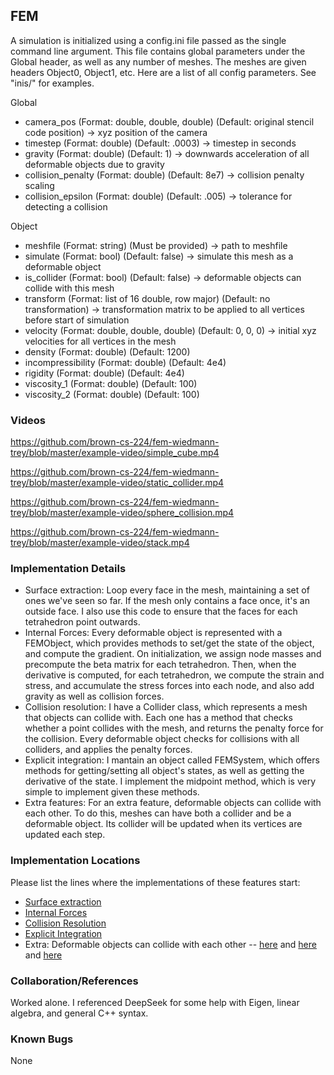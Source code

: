 ## FEM

A simulation is initialized using a config.ini file passed as the single command line argument. This file contains global parameters under the Global header, as well as any number of meshes. The meshes are given headers Object0, Object1, etc. Here are a list of all config parameters. See "inis/" for examples.

Global
- camera_pos (Format: double, double, double) (Default: original stencil code position) -> xyz position of the camera 
- timestep (Format: double) (Default: .0003) -> timestep in seconds
- gravity (Format: double) (Default: 1) -> downwards acceleration of all deformable objects due to gravity
- collision_penalty (Format: double) (Default: 8e7) -> collision penalty scaling
- collision_epsilon (Format: double) (Default: .005) -> tolerance for detecting a collision

Object
- meshfile (Format: string) (Must be provided) -> path to meshfile
- simulate (Format: bool) (Default: false) -> simulate this mesh as a deformable object
- is_collider (Format: bool) (Default: false) -> deformable objects can collide with this mesh
- transform (Format: list of 16 double, row major) (Default: no transformation) -> transformation matrix to be applied to all vertices before start of simulation
- velocity (Format: double, double, double) (Default: 0, 0, 0) -> initial xyz velocities for all vertices in the mesh
- density (Format: double) (Default: 1200)
- incompressibility (Format: double) (Default: 4e4)
- rigidity (Format: double) (Default: 4e4)
- viscosity_1 (Format: double) (Default: 100)
- viscosity_2 (Format: double) (Default: 100)

### Videos
https://github.com/brown-cs-224/fem-wiedmann-trey/blob/master/example-video/simple_cube.mp4

https://github.com/brown-cs-224/fem-wiedmann-trey/blob/master/example-video/static_collider.mp4

https://github.com/brown-cs-224/fem-wiedmann-trey/blob/master/example-video/sphere_collision.mp4

https://github.com/brown-cs-224/fem-wiedmann-trey/blob/master/example-video/stack.mp4
### Implementation Details

- Surface extraction: Loop every face in the mesh, maintaining a set of ones we've seen so far. If the mesh only contains a face once, it's an outside face. I also use this code to ensure that the faces for each tetrahedron point outwards.
- Internal Forces: Every deformable object is represented with a FEMObject, which provides methods to set/get the state of the object, and compute the gradient. On initialization, we assign node masses and precompute the beta matrix for each tetrahedron. Then, when the derivative is computed, for each tetrahedron, we compute the strain and stress, and accumulate the stress forces into each node, and also add gravity as well as collision forces.
- Collision resolution: I have a Collider class, which represents a mesh that objects can collide with. Each one has a method that checks whether a point collides with the mesh, and returns the penalty force for the collision. Every deformable object checks for collisions with all colliders, and applies the penalty forces.
- Explicit integration: I mantain an object called FEMSystem, which offers methods for getting/setting all object's states, as well as getting the derivative of the state. I implement the midpoint method, which is very simple to implement given these methods.
- Extra features: For an extra feature, deformable objects can collide with each other. To do this, meshes can have both a collider and be a deformable object. Its collider will be updated when its vertices are updated each step.

### Implementation Locations

Please list the lines where the implementations of these features start:

- [Surface extraction](https://github.com/brown-cs-224/fem-wiedmann-trey/blob/291e7c7fc2e9689cf3da7fe0e41f2cccb1b17bab/src/extractfaces.cpp#L69)
- [Internal Forces](https://github.com/brown-cs-224/fem-wiedmann-trey/blob/291e7c7fc2e9689cf3da7fe0e41f2cccb1b17bab/src/femobject.cpp#L160)
- [Collision Resolution](https://github.com/brown-cs-224/fem-wiedmann-trey/blob/291e7c7fc2e9689cf3da7fe0e41f2cccb1b17bab/src/collider.cpp#L62)
- [Explicit Integration](https://github.com/brown-cs-224/fem-wiedmann-trey/blob/291e7c7fc2e9689cf3da7fe0e41f2cccb1b17bab/src/midpoint.h#L6)
- Extra: Deformable objects can collide with each other -- [here](https://github.com/brown-cs-224/fem-wiedmann-trey/blob/291e7c7fc2e9689cf3da7fe0e41f2cccb1b17bab/src/collider.cpp#L14) and [here](https://github.com/brown-cs-224/fem-wiedmann-trey/blob/291e7c7fc2e9689cf3da7fe0e41f2cccb1b17bab/src/femobject.cpp#L31) and [here](https://github.com/brown-cs-224/fem-wiedmann-trey/blob/291e7c7fc2e9689cf3da7fe0e41f2cccb1b17bab/src/femobject.cpp#L128)


### Collaboration/References
Worked alone. I referenced DeepSeek for some help with Eigen, linear algebra, and general C++ syntax.

### Known Bugs
None
